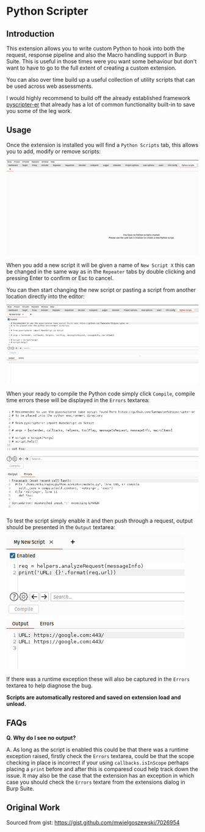 # Python Scripter

## Introduction

This extension allows you to write custom Python to hook into both the request, response pipeline and also the Macro handling support in Burp Suite. This is useful in those times were you want some behaviour but don't want to have to go to the full extent of creating a custom extension.

You can also over time build up a useful collection of utility scripts that can be used across web assessments.

I would highly recommend to build off the already established framework [pyscripter-er](https://github.com/lanmaster53/pyscripter-er) that already has a lot of common functionality built-in to save you some of the leg work.

## Usage

Once the extension is installed you will find a `Python Scripts` tab, this allows you to add, modify or remove scripts:

![Python Scripts with no scripts](images/new.png)

When you add a new script it will be given a name of `New Script X` this can be changed in the same way as in the `Repeater` tabs by double clicking and pressing Enter to confirm or Esc to cancel.

You can then start changing the new script or pasting a script from another location directly into the editor:

![Renaming the script via the tab](images/rename.png)

When your ready to compile the Python code simply click `Compile`, compile time errors these will be displayed in the `Errors` textarea:

![Compile time errors](images/error.png)

To test the script simply enable it and then push through a request, output should be presented in the `Output` textarea:

![Script output](images/output.png)

If there was a runtime exception these will also be captured in the `Errors` textarea to help diagnose the bug.

__Scripts are automatically restored and saved on extension load and unload.__ 


## FAQs

__Q. Why do I see no output?__

A. As long as the script is enabled this could be that there was a runtime exception raised, firstly check the `Errors` textarea, could be that the scope checking in place is incorrect if your using `callbacks.isInScope` perhaps placing a `print` before and after this is comparesd coud help track down the issue. It may also be the case that the extension has an exception in which case you should check the `Errors` textare from the extensions dialog in Burp Suite. 

## Original Work

Sourced from gist: https://gist.github.com/mwielgoszewski/7026954
